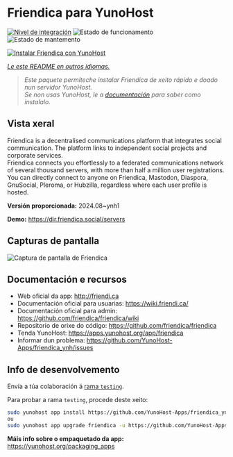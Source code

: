 <!--
NOTA: Este README foi creado automáticamente por <https://github.com/YunoHost/apps/tree/master/tools/readme_generator>
NON debe editarse manualmente.
-->

# Friendica para YunoHost

[![Nivel de integración](https://dash.yunohost.org/integration/friendica.svg)](https://dash.yunohost.org/appci/app/friendica) ![Estado de funcionamento](https://ci-apps.yunohost.org/ci/badges/friendica.status.svg) ![Estado de mantemento](https://ci-apps.yunohost.org/ci/badges/friendica.maintain.svg)

[![Instalar Friendica con YunoHost](https://install-app.yunohost.org/install-with-yunohost.svg)](https://install-app.yunohost.org/?app=friendica)

*[Le este README en outros idiomas.](./ALL_README.md)*

> *Este paquete permíteche instalar Friendica de xeito rápido e doado nun servidor YunoHost.*  
> *Se non usas YunoHost, le a [documentación](https://yunohost.org/install) para saber como instalalo.*

## Vista xeral

Friendica is a decentralised communications platform that integrates social communication. The platform links to independent social projects and corporate services.  
Friendica connects you effortlessly to a federated communications network of several thousand servers, with more than half a million user registrations. You can directly connect to anyone on Friendica, Mastodon, Diaspora, GnuSocial, Pleroma, or Hubzilla, regardless where each user profile is hosted.


**Versión proporcionada:** 2024.08~ynh1

**Demo:** <https://dir.friendica.social/servers>

## Capturas de pantalla

![Captura de pantalla de Friendica](./doc/screenshots/friendica-vier-profile.png)

## Documentación e recursos

- Web oficial da app: <http://friendi.ca>
- Documentación oficial para usuarias: <https://wiki.friendi.ca/>
- Documentación oficial para admin: <https://github.com/friendica/friendica/wiki>
- Repositorio de orixe do código: <https://github.com/friendica/friendica>
- Tenda YunoHost: <https://apps.yunohost.org/app/friendica>
- Informar dun problema: <https://github.com/YunoHost-Apps/friendica_ynh/issues>

## Info de desenvolvemento

Envía a túa colaboración á [rama `testing`](https://github.com/YunoHost-Apps/friendica_ynh/tree/testing).

Para probar a rama `testing`, procede deste xeito:

```bash
sudo yunohost app install https://github.com/YunoHost-Apps/friendica_ynh/tree/testing --debug
ou
sudo yunohost app upgrade friendica -u https://github.com/YunoHost-Apps/friendica_ynh/tree/testing --debug
```

**Máis info sobre o empaquetado da app:** <https://yunohost.org/packaging_apps>

